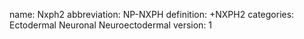 name: Nxph2
abbreviation: NP-NXPH
definition: +NXPH2
categories: Ectodermal Neuronal Neuroectodermal
version: 1
